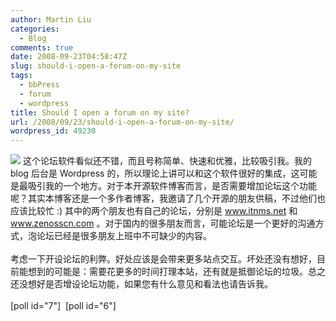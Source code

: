 ```yaml
---
author: Martin Liu
categories:
  - Blog
comments: true
date: 2008-09-23T04:58:47Z
slug: should-i-open-a-forum-on-my-site
tags:
  - bbPress
  - forum
  - wordpress
title: Should I open a forum on my site?
url: /2008/09/23/should-i-open-a-forum-on-my-site/
wordpress_id: 49230
---
```


[![](http://bbpress.org/blog-wp-content/themes/bb/images/bbpress.png)](http://bbpress.org/) 这个论坛软件看似还不错，而且号称简单、快速和优雅，比较吸引我。我的 blog 后台是 Wordpress 的，所以理论上讲可以和这个软件很好的集成，这可能是最吸引我的一个地方。对于本开源软件博客而言，是否需要增加论坛这个功能呢？其实本博客还是一个多作者博客，我邀请了几个开源的朋友供稿，不过他们也应该比较忙 :) 其中的两个朋友也有自己的论坛，分别是 www.itnms.net 和 www.zenosscn.com 。对于国内的很多朋友而言，可能论坛是一个更好的沟通方式，泡论坛已经是很多朋友上班中不可缺少的内容。<br /><br />考虑一下开设论坛的利弊。好处应该是会带来更多站点交互。坏处还没有想好，目前能想到的可能是：需要花更多的时间打理本站，还有就是抵御论坛的垃圾。总之还没想好是否增设论坛功能，如果您有什么意见和看法也请告诉我。<br /><br />[poll id="7"]  [poll id="6"]
